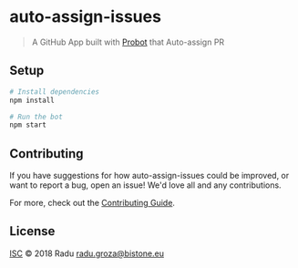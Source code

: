 # auto-assign-issues

> A GitHub App built with [Probot](https://github.com/probot/probot) that Auto-assign PR

## Setup

```sh
# Install dependencies
npm install

# Run the bot
npm start
```

## Contributing

If you have suggestions for how auto-assign-issues could be improved, or want to report a bug, open an issue! We'd love all and any contributions.

For more, check out the [Contributing Guide](CONTRIBUTING.md).

## License

[ISC](LICENSE) © 2018 Radu <radu.groza@bistone.eu>
